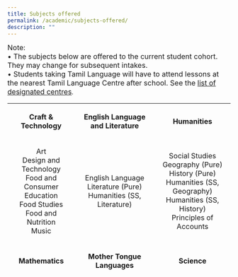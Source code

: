 ```yaml
---
title: Subjects offered
permalink: /academic/subjects-offered/
description: ""
---
```

<p><font size="3">Note:<br />&bull; The subjects below are offered to the current student cohort. They may change for subsequent intakes.<br />&bull; Students taking Tamil Language will have to attend lessons at the nearest Tamil Language Centre after school. See the&nbsp;<a href="https://www.moe.gov.sg/secondary/courses/express/electives?term=Language&amp;subterm=Tamil%20Language" target="_blank" rel="noopener noreferrer">list of designated centres</a></font>.</p>
<table style="height: 398px; margin-left: auto; margin-right: auto;">
<tbody>
<tr style="height: 36px;">
<th style="text-align: center; height: 36px; width: 203.359px;">
<p>Craft &amp; Technology</p>
</th>
<th style="text-align: center; height: 36px; width: 242.234px;">
<p>English Language and Literature</p>
</th>
<th style="text-align: center; height: 36px; width: 196.406px;">
<p>Humanities</p>
</th>
</tr>
<tr style="height: 145px;">
<td style="text-align: center; height: 145px; width: 203.359px;">
<p><font size="3">Art<br />Design and Technology<br />Food and Consumer Education<br />Food Studies<br />Food and Nutrition<br />Music</font></p>
</td>
<td style="text-align: center; height: 145px; width: 242.234px;">
<p><font size="3">English Language<br />Literature&nbsp;(Pure)<br />Humanities (SS, Literature)</font></p>
</td>
<td style="text-align: center; height: 145px; width: 196.406px;">
<p><font size="3">Social Studies<br />Geography&nbsp;(Pure)<br />History&nbsp;(Pure)<br />Humanities (SS, Geography)<br />Humanities (SS, History)<br />Principles of Accounts</font></p>
</td>
</tr>
<tr style="height: 18px;">
<td style="text-align: center; height: 18px; width: 203.359px;">
<p><strong>Mathematics</strong></p>
</td>
<td style="text-align: center; height: 18px; width: 242.234px;">
<p><strong>Mother Tongue Languages</strong></p>
</td>
<td style="text-align: center; height: 18px; width: 196.406px;">
<p><strong>Science</strong></p>
</td>
</tr>
<tr style="height: 181px;">
<td style="text-align: center; height: 181px; width: 203.359px;">
<p><font size="3">&nbsp;Mathematics<br />Additional Mathematics<br />Computer Applications&nbsp;</font></p>
</td>
<td style="text-align: center; height: 181px; width: 242.234px;">
<p><font size="3">&nbsp;Chinese Language<br />Malay Language&nbsp;<br />Higher Chinese Language<br />Chinese Language Syllabus B<br />Malay Language Syllabus B<br />Basic Chinese Language<br />Basic Malay Language</font></p>
</td>
<td style="text-align: center; height: 181px; width: 196.406px;">
<p><font size="3">&nbsp;Biology (Pure)<br />Chemistry&nbsp;(Pure)<br />Physics&nbsp;(Pure)<br />Science (Chemistry, Biology)<br />Science (Physics, Chemistry)</font></p>
</td>
</tr>
<tr style="height: 18px;">
<td style="height: 18px; width: 203.359px; text-align: center;"><strong>&nbsp;Physical Education</strong></td>
</tr>
</tbody>
</table>